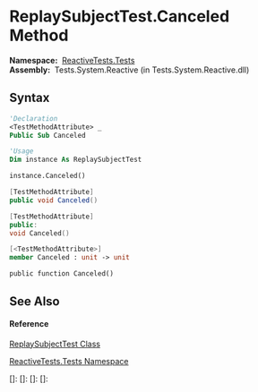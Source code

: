 # ReplaySubjectTest.Canceled Method

**Namespace:**  [ReactiveTests.Tests](ReactiveTests.Tests\ReactiveTests.Tests.md)  
**Assembly:**  Tests.System.Reactive (in Tests.System.Reactive.dll)

## Syntax

```vb
'Declaration
<TestMethodAttribute> _
Public Sub Canceled
```

```vb
'Usage
Dim instance As ReplaySubjectTest

instance.Canceled()
```

```csharp
[TestMethodAttribute]
public void Canceled()
```

```c++
[TestMethodAttribute]
public:
void Canceled()
```

```fsharp
[<TestMethodAttribute>]
member Canceled : unit -> unit 
```

```jscript
public function Canceled()
```

## See Also

#### Reference

[ReplaySubjectTest Class](ReplaySubjectTest\ReplaySubjectTest.md)

[ReactiveTests.Tests Namespace](ReactiveTests.Tests\ReactiveTests.Tests.md)

[]: 
[]: 
[]: 
[]: 